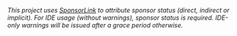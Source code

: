 *This project uses [SponsorLink](https://github.com/devlooped#sponsorlink) to attribute sponsor status (direct, indirect or implicit).*
*For IDE usage (without warnings), sponsor status is required. IDE-only warnings will be issued after a grace period otherwise.*

